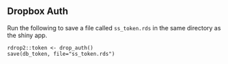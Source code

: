 
## Dropbox Auth
Run the following to save a file called `ss_token.rds` in the same directory as the shiny app.

```
rdrop2::token <- drop_auth()
save(db_token, file="ss_token.rds")
```
